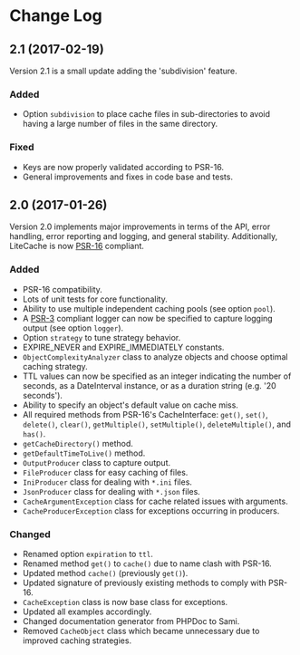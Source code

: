 
Change Log
==========

## 2.1 (2017-02-19)
Version 2.1 is a small update adding the 'subdivision' feature.

### Added
- Option `subdivision` to place cache files in sub-directories to avoid having a large number of files in the same directory.

### Fixed
- Keys are now properly validated according to PSR-16.
- General improvements and fixes in code base and tests.


## 2.0 (2017-01-26)
Version 2.0 implements major improvements in terms of the API, error handling, error reporting and logging, and general stability. Additionally, LiteCache is now [PSR-16](http://www.php-fig.org/psr/psr-16/) compliant.

### Added
- PSR-16 compatibility.
- Lots of unit tests for core functionality.
- Ability to use multiple independent caching pools (see option `pool`).
- A [PSR-3](http://www.php-fig.org/psr/psr-3/) compliant logger can now be specified to capture logging output (see option `logger`).
- Option `strategy` to tune strategy behavior.
- EXPIRE_NEVER and EXPIRE_IMMEDIATELY constants.
- `ObjectComplexityAnalyzer` class to analyze objects and choose optimal caching strategy.
- TTL values can now be specified as an integer indicating the number of seconds, as a DateInterval instance, or as a duration string (e.g. '20 seconds').
- Ability to specify an object's default value on cache miss.
- All required methods from PSR-16's CacheInterface: `get()`, `set()`, `delete()`, `clear()`, `getMultiple()`, `setMultiple()`, `deleteMultiple()`, and `has()`.
- `getCacheDirectory()` method.
- `getDefaultTimeToLive()` method.
- `OutputProducer` class to capture output.
- `FileProducer` class for easy caching of files.
- `IniProducer` class for dealing with `*.ini` files.
- `JsonProducer` class for dealing with `*.json` files.
- `CacheArgumentException` class for cache related issues with arguments.
- `CacheProducerException` class for exceptions occurring in producers.


### Changed
- Renamed option `expiration` to `ttl`.
- Renamed method `get()` to `cache()` due to name clash with PSR-16.
- Updated method `cache()` (previously `get()`).
- Updated signature of previously existing methods to comply with PSR-16.
- `CacheException` class is now base class for exceptions.
- Updated all examples accordingly.
- Changed documentation generator from PHPDoc to Sami.
- Removed `CacheObject` class which became unnecessary due to improved caching strategies.

